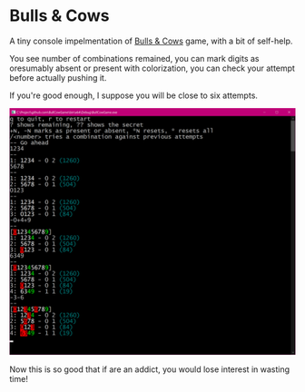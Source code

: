 # Bulls & Cows

A tiny console impelmentation of [Bulls & Cows](https://en.wikipedia.org/wiki/Bulls_and_Cows) game, with a bit of self-help.

You see number of combinations remained, you can mark digits as oresumably absent or present with colorization, you can check your attempt before actually pushing it.

If you're good enough, I suppose you will be close to six attempts. 

![](image-a.png)

Now this is so good that if are an addict, you would lose interest in wasting time!
